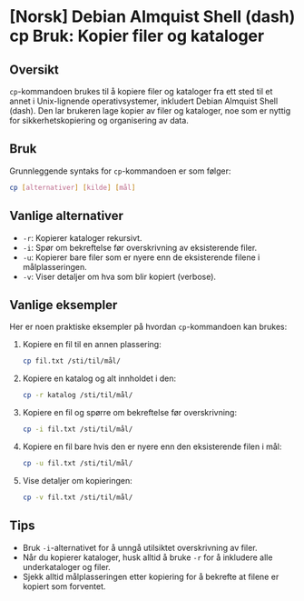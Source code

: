 # [Norsk] Debian Almquist Shell (dash) cp Bruk: Kopier filer og kataloger

## Oversikt
`cp`-kommandoen brukes til å kopiere filer og kataloger fra ett sted til et annet i Unix-lignende operativsystemer, inkludert Debian Almquist Shell (dash). Den lar brukeren lage kopier av filer og kataloger, noe som er nyttig for sikkerhetskopiering og organisering av data.

## Bruk
Grunnleggende syntaks for `cp`-kommandoen er som følger:

```sh
cp [alternativer] [kilde] [mål]
```

## Vanlige alternativer
- `-r`: Kopierer kataloger rekursivt.
- `-i`: Spør om bekreftelse før overskrivning av eksisterende filer.
- `-u`: Kopierer bare filer som er nyere enn de eksisterende filene i målplasseringen.
- `-v`: Viser detaljer om hva som blir kopiert (verbose).

## Vanlige eksempler
Her er noen praktiske eksempler på hvordan `cp`-kommandoen kan brukes:

1. Kopiere en fil til en annen plassering:
   ```sh
   cp fil.txt /sti/til/mål/
   ```

2. Kopiere en katalog og alt innholdet i den:
   ```sh
   cp -r katalog /sti/til/mål/
   ```

3. Kopiere en fil og spørre om bekreftelse før overskrivning:
   ```sh
   cp -i fil.txt /sti/til/mål/
   ```

4. Kopiere en fil bare hvis den er nyere enn den eksisterende filen i mål:
   ```sh
   cp -u fil.txt /sti/til/mål/
   ```

5. Vise detaljer om kopieringen:
   ```sh
   cp -v fil.txt /sti/til/mål/
   ```

## Tips
- Bruk `-i`-alternativet for å unngå utilsiktet overskrivning av filer.
- Når du kopierer kataloger, husk alltid å bruke `-r` for å inkludere alle underkataloger og filer.
- Sjekk alltid målplasseringen etter kopiering for å bekrefte at filene er kopiert som forventet.